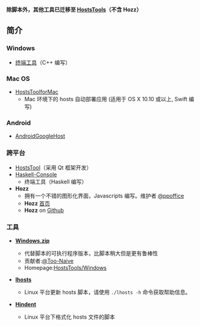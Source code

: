 **除脚本外，其他工具已迁移至  [HostsTools](https://github.com/HostsTools)（不含 Hozz）**

## 简介

### Windows
- [终端工具](https://github.com/HostsTools/Windows)（C++ 编写）

### Mac OS
- [HostsToolforMac](https://github.com/HostsTools/OSX)
  - Mac 环境下的 hosts 自动部署应用 (适用于 OS X 10.10 或以上, Swift 编写)

### Android
- [AndroidGoogleHost](https://github.com/HostsTools/Android)

### 跨平台
- [HostsTool](https://github.com/HostsTools/cross-platform-Qt)（采用 Qt 框架开发）
- [Haskell-Console](https://github.com/HostsTools/Haskell-Console)
  - 终端工具（Haskell 编写）
- **Hozz**
  - 拥有一个不错的图形化界面，Javascripts 编写。维护者 [@ppoffice](https://github.com/ppoffice)
  - **Hozz** [首页](http://ppoffice.github.io/Hozz)
  - **Hozz** on [Github](https://github.com/ppoffice/Hozz)

### 工具

- [**Windows.zip**](https://github.com/racaljk/hosts/raw/master/tools/windows.zip)
  - 代替脚本的可执行程序版本，比脚本稍大但是更有鲁棒性
  - 贡献者:[@Too-Naive](https://github.com/Too-Naive)
  - Homepage:[HostsTools/Windows](https://github.com/HostsTools/Windows)

- [**lhosts**](lhosts)
  - Linux 平台更新 hosts 脚本，请使用 `./lhosts -h` 命令获取帮助信息。

- [**Hindent**](Hindent)
  - Linux 平台下格式化 hosts 文件的脚本
